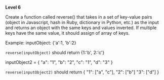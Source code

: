 **Level 6** <br>

Create a function called reverse() that takes in a set of key-value pairs (object in Javascript, hash in Ruby, dictionary in Python, etc.) as the input and returns an object with the same keys and values inverted. If multiple keys have the same value, it should assign of array of keys.

Example:
inputObject: {'a':1, 'b':2}

`reverse(inputObject)` should return {1:'b', 2:'c'}

inputObject2 = {
    "a": "1",
    "b": "2",
    "c": "1",
    "d": "3"
}

`reverse(inputObject2)` should return {
    "1": ["a", "c"],
    "2": ["b"]
    "3": ["d"]
}
